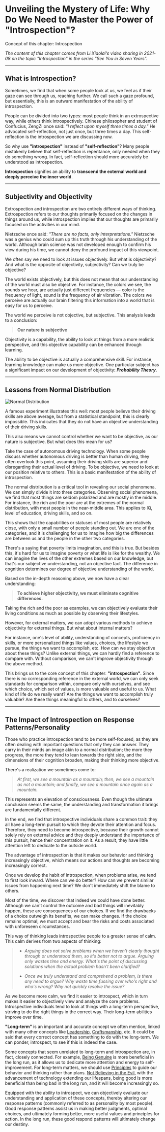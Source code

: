 # Unveiling the Mystery of Life: Why Do We Need to Master the Power of "Introspection"?

Concept of this chapter: Introspection

*The content of this chapter comes from Li Xiaolai's video sharing in 2021-08 on the topic "Introspection" in the series "See You in Seven Years".*

---

## What is Introspection?

Sometimes, we find that when some people look at us, we feel as if their gaze can see through us, reaching further. We call such a gaze profound, but essentially, this is an outward manifestation of the ability of introspection.

People can be divided into two types: most people think in an extrospective way, while others think introspectively. Chinese philosopher and student of Confucius, ZengZi once said: *"I reflect upon myself three times a day."* He advocated self-reflection, not just once, but three times a day. This self-reflection is the introspection we are discussing now.

So why use **"introspection"** instead of **"self-reflection"**? Many people mistakenly believe that self-reflection is repentance, only needed when they do something wrong. In fact, self-reflection should more accurately be understood as introspection. 

**Introspection** signifies an ability to **transcend the external world and deeply perceive the inner world**.

---

## Subjectivity and Objectivity

Extrospection and introspection are two entirely different ways of thinking. Extrospection refers to our thoughts primarily focused on the changes in things around us, while introspection implies that our thoughts are primarily focused on the activities in our mind.

Nietzsche once said: *"There are no facts, only interpretations."* Nietzsche was a genius who could sum up this truth through his understanding of the world. Although brain science was not developed enough to confirm his view during his time, we cannot deny the profound impact of this viewpoint.

We often say we need to look at issues objectively. But what is objectivity? And what is the opposite of objectivity, subjectivity? Can we truly be objective?

The world exists objectively, but this does not mean that our understanding of the world must also be objective. For instance, the colors we see, the sounds we hear, are actually just different frequencies — color is the frequency of light, sound is the frequency of air vibration. The colors we perceive are actually our brain filtering this information into a world that is easy for us to perceive.

The world we perceive is not objective, but subjective. This analysis leads to a conclusion:

> **Our nature is subjective**

Objectivity is a capability, the ability to look at things from a more realistic perspective, and this objective capability can be enhanced through learning.

The ability to be objective is actually a comprehensive skill. For instance, learning knowledge can make us more objective. One particular subject has a significant impact on our development of objectivity: ***Probability Theory***.

---

## Lessons from Normal Distribution

![Normal Distribution](./image/015.image_en_001.png)

A famous experiment illustrates this well: most people believe their driving skills are above average, but from a statistical standpoint, this is clearly impossible. This indicates that they do not have an objective understanding of their driving skills.

This also means we cannot control whether we want to be objective, as our nature is subjective. But what does this mean for us?

Take the case of autonomous driving technology. When some people discuss whether autonomous driving is better than human driving, they often overlook this point, assuming their driving skills are superior and disregarding their actual level of driving. To be objective, we need to look at our position relative to others. This is a basic manifestation of the ability of introspection.

The normal distribution is a critical tool in revealing our social phenomena. We can simply divide it into three categories. Observing social phenomena, we find that most things are seldom polarized and are mostly in the middle. For instance, the rich and the poor are at the extremes of the normal distribution, with most people in the near-middle area. This applies to IQ, level of education, driving skills, and so on.

This shows that the capabilities or statuses of most people are relatively close, with only a small number of people standing out. We are one of the categories, and it is challenging for us to imagine how big the differences are between us and the people in the other two categories.

There's a saying that poverty limits imagination, and this is true. But besides this, it's hard for us to imagine poverty or what life is like for the wealthy. We can imagine the lives of the other extremes based on our knowledge, but that's our subjective understanding, not an objective fact. The difference in cognition determines our degree of objective understanding of the world.

Based on the in-depth reasoning above, we now have a clear understanding:

> **To achieve higher objectivity, we must eliminate cognitive differences.**

Taking the rich and the poor as examples, we can objectively evaluate their living conditions as much as possible by observing their lifestyles.

However, for external matters, we can adopt various methods to achieve objectivity for external things. But what about internal matters?

For instance, one's level of ability, understanding of concepts, proficiency in skills, or more personalized things like values, choices, the lifestyle we pursue, the things we want to accomplish, etc. How can we stay objective about these things? Unlike external things, we can hardly find a reference to compare with. Without comparison, we can't improve objectivity through the above method.

This brings us to the core concept of this chapter: **"introspection"**. Since there is no corresponding reference in the external world, we can only seek standards for comparison within, compare only with ourselves, and see which choice, which set of values, is more valuable and useful to us. What kind of life do we really want? Are the things we want to accomplish truly valuable? Are these things meaningful to others, and to ourselves?

---

## The Impact of Introspection on Response Patterns/Personality

Those who practice introspection tend to be more self-focused, as they are often dealing with important questions that only they can answer. They carry in their minds an image akin to a normal distribution; the more they progress, the more they tend to lean towards the right side, and the dimensions of their cognition broaden, making their thinking more objective.

There's a realization we sometimes come to:

> *At first, we see a mountain as a mountain; then, we see a mountain as not a mountain; and finally, we see a mountain once again as a mountain.*

This represents an elevation of consciousness. Even though the ultimate conclusion seems the same, the understanding and transformation it brings are fundamentally different.

In the end, we find that introspective individuals share a common trait: they all have a long-term pursuit to which they devote their attention and focus. Therefore, they need to become introspective, because their growth cannot solely rely on external advice and they deeply understand the importance of this pursuit, hence their concentration on it. As a result, they have little attention left to dedicate to the outside world.

The advantage of introspection is that it makes our behavior and thinking increasingly objective, which means our actions and thoughts are becoming increasingly correct.

Once we develop the habit of introspection, when problems arise, we tend to first look inward. Where can we do better? How can we prevent similar issues from happening next time? We don't immediately shift the blame to others.

Most of the time, we discover that indeed we could have done better. Although we can't control the outcome and bad things will inevitably happen, these are consequences of our choices. If we find the drawbacks of a choice outweigh its benefits, we can make changes. If the choice remains optimal, we must accept and bear the risks and costs associated with unforeseen circumstances.

This way of thinking leads introspective people to a greater sense of calm. This calm derives from two aspects of thinking:

> * *Arguing does not solve problems when we haven't clearly thought through or understood them, so it's better not to argue. Arguing only wastes time and energy. What's the point of discussing solutions when the actual problem hasn't been clarified?*
>
> * *Once we truly understand and comprehend a problem, is there any need to argue? Why waste time fussing over who's right and who's wrong? Why not quickly resolve the issue?*

As we become more calm, we find it easier to introspect, which in turn makes it easier to objectively view and analyze the core problems. Introspective individuals tend to look at things with a long-term perspective, striving to do the right things in the correct way. Their long-term abilities improve over time.

**"Long-term"** is an important and accurate concept we often mention, linked with many other concepts like [Leadership](https://github.com/ericlee1778/writing/blob/main/english/Learning%20Note%20-%20See%20You%20in%20Seven%20Years%20series%20(from%20Li%20Xiaolai)/006.Leadership.md), [Craftsmanship](https://github.com/ericlee1778/writing/blob/main/english/Learning%20Note%20-%20See%20You%20in%20Seven%20Years%20series%20(from%20Li%20Xiaolai)/012.Craftsmanship.md), etc. It could be said that every correct concept has something to do with the long-term. We can ponder, introspect, to see if this is indeed the case.

Some concepts that seem unrelated to long-term and introspection are, in fact, closely connected. For example, [Being Genuine](https://github.com/ericlee1778/writing/blob/main/english/Learning%20Note%20-%20See%20You%20in%20Seven%20Years%20series%20(from%20Li%20Xiaolai)/001.Being%20Genuine.md) is more beneficial in the long run, as it allows us to dedicate more attention and energy to self-improvement. For long-term matters, we should use [Principles](https://github.com/ericlee1778/writing/blob/main/english/Learning%20Note%20-%20See%20You%20in%20Seven%20Years%20series%20(from%20Li%20Xiaolai)/004.Principles.md) to guide our behavior and thinking rather than plans. [Not Believing in the Evil](https://github.com/ericlee1778/writing/blob/main/english/Learning%20Note%20-%20See%20You%20in%20Seven%20Years%20series%20(from%20Li%20Xiaolai)/003.Not%20Believing%20in%20the%20Evil.md), with the advancement of technology extending our lifespans, being good is more beneficial than being bad in the long run, and it will become increasingly so.

Equipped with the ability to introspect, we can objectively evaluate our understanding and application of these concepts, thereby altering our response patterns (commonly referred to as personality by most people). Good response patterns assist us in making better judgments, optimal choices, and ultimately forming better, more useful values and principles for action. In the long run, these good respond patterns will ultimately change our destiny.
